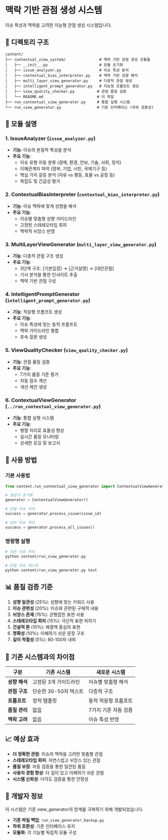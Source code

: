 # 맥락 기반 관점 생성 시스템

이슈 특성과 맥락을 고려한 지능형 관점 생성 시스템입니다.

## 📁 디렉토리 구조

```
content/
├── contextual_view_system/               # 맥락 기반 관점 생성 모듈들
│   ├── __init__.py                       # 모듈 초기화
│   ├── issue_analyzer.py                 # 이슈 특성 분석
│   ├── contextual_bias_interpreter.py    # 맥락 기반 성향 해석
│   ├── multi_layer_view_generator.py     # 다층적 관점 생성
│   ├── intelligent_prompt_generator.py   # 지능형 프롬프트 생성
│   ├── view_quality_checker.py          # 관점 품질 검증
│   └── README.md                        # 이 파일
├── run_contextual_view_generator.py     # 통합 실행 시스템
└── run_view_generator.py                # 기존 인터페이스 (하위 호환성)
```

## 🔧 모듈 설명

### 1. IssueAnalyzer (`issue_analyzer.py`)
- **기능**: 이슈의 본질적 특성을 분석
- **주요 기능**:
  - 이슈 유형 자동 분류 (경제, 환경, 안보, 기술, 사회, 정치)
  - 이해관계자 파악 (정부, 기업, 시민, 국제기구 등)
  - 핵심 가치 갈등 분석 (자유 vs 평등, 효율 vs 공정 등)
  - 복잡도 및 긴급성 평가

### 2. ContextualBiasInterpreter (`contextual_bias_interpreter.py`)
- **기능**: 이슈 맥락에 맞게 성향을 해석
- **주요 기능**:
  - 이슈별 맞춤형 성향 가이드라인
  - 고정된 스테레오타입 회피
  - 맥락적 뉘앙스 반영

### 3. MultiLayerViewGenerator (`multi_layer_view_generator.py`)
- **기능**: 다층적 관점 구조 생성
- **주요 기능**:
  - 3단계 구조: [기본입장] → [근거설명] → [대안관점]
  - 기사 분석을 통한 인사이트 추출
  - 맥락 기반 관점 구성

### 4. IntelligentPromptGenerator (`intelligent_prompt_generator.py`)
- **기능**: 적응형 프롬프트 생성
- **주요 기능**:
  - 이슈 특성에 맞는 동적 프롬프트
  - 맥락 가이드라인 통합
  - 후속 질문 생성

### 5. ViewQualityChecker (`view_quality_checker.py`)
- **기능**: 관점 품질 검증
- **주요 기능**:
  - 7가지 품질 기준 평가
  - 자동 점수 계산
  - 개선 제안 생성

### 6. ContextualViewGenerator (`../run_contextual_view_generator.py`)
- **기능**: 통합 실행 시스템
- **주요 기능**:
  - 병렬 처리로 효율성 향상
  - 실시간 품질 모니터링
  - 상세한 로깅 및 보고서

## 🚀 사용 방법

### 기본 사용법
```python
from content.run_contextual_view_generator import ContextualViewGenerator

# 생성기 초기화
generator = ContextualViewGenerator()

# 단일 이슈 처리
success = generator.process_issue(issue_id)

# 모든 이슈 처리
success = generator.process_all_issues()
```

### 명령행 실행
```bash
# 모든 이슈 처리
python content/run_view_generator.py

# 단일 이슈 테스트
python content/run_view_generator.py test
```

## 📊 품질 검증 기준

1. **성향 일관성** (25%): 성향에 맞는 키워드 사용
2. **이슈 관련성** (20%): 이슈와 관련된 구체적 내용
3. **뉘앙스 존재** (15%): 균형잡힌 표현 사용
4. **스테레오타입 회피** (15%): 극단적 표현 피하기
5. **건설적 톤** (10%): 해결책 중심의 표현
6. **명확성** (10%): 이해하기 쉬운 문장 구조
7. **길이 적절성** (5%): 80-100자 내외

## 🔄 기존 시스템과의 차이점

| 구분 | 기존 시스템 | 새로운 시스템 |
|------|-------------|---------------|
| **성향 해석** | 고정된 3개 가이드라인 | 이슈별 맞춤형 해석 |
| **관점 구조** | 단순한 30-50자 텍스트 | 다층적 구조 |
| **프롬프트** | 정적 템플릿 | 동적 적응형 프롬프트 |
| **품질 관리** | 없음 | 7가지 기준 자동 검증 |
| **맥락 고려** | 없음 | 이슈 특성 반영 |

## 📈 예상 효과

- **더 정확한 관점**: 이슈의 맥락을 고려한 맞춤형 관점
- **스테레오타입 회피**: 자연스럽고 뉘앙스 있는 관점
- **품질 보장**: 자동 검증을 통한 일관된 품질
- **사용자 경험 향상**: 더 깊이 있고 이해하기 쉬운 관점
- **시스템 신뢰성**: 다각도 검증을 통한 안정성

## 🔧 개발자 정보

이 시스템은 기존 view_generator의 한계를 극복하기 위해 개발되었습니다.
- **기존 파일 백업**: `run_view_generator_backup.py`
- **하위 호환성**: 기존 인터페이스 유지
- **모듈화**: 각 기능별 독립적 모듈 구성
